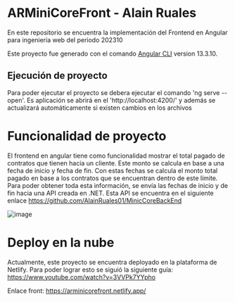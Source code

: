 # ARMiniCoreFront - Alain Ruales
En este repositorio se encuentra la implementación del Frontend en Angular para ingeniería web del periodo 202310

Este proyecto fue generado con el comando [Angular CLI](https://github.com/angular/angular-cli) version 13.3.10.

## Ejecución de proyecto

Para poder ejecutar el proyecto se debera ejecutar el comando 'ng serve --open'. Es aplicación se abrirá en el 'http://localhost:4200/' y además se actualizará automáticamente si existen cambios en los archivos

# Funcionalidad de proyecto
El frontend en angular tiene como funcionalidad mostrar el total pagado de contratos que tienen hacia un cliente. Este monto se calcula en base a una fecha de inicio y fecha de fin. Con estas fechas se calcula el monto total pagado en base a los contratos que se encuentran dentro de este límite.
Para poder obtener toda esta información, se envía las fechas de inicio y de fin hacia una API creada en .NET. 
Esta API se encuentra en el siguiente enlace https://github.com/AlainRuales01/MinicCoreBackEnd

![image](https://user-images.githubusercontent.com/87552871/213068365-0e23066e-6668-46b2-b3b4-7bd157d54f39.png)

# Deploy en la nube
Actualmente, este proyecto se encuentra deployado en la plataforma de Netlify. Para poder lograr esto se siguió la siguiente guía: https://www.youtube.com/watch?v=3VVPk7YYpho

Enlace front: https://arminicorefront.netlify.app/

